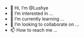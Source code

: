 - 👋 Hi, I’m @Lushye
- 👀 I’m interested in ...
- 🌱 I’m currently learning ...
- 💞️ I’m looking to collaborate on ...
- 📫 How to reach me ...

<!---
Lushye/Lushye is a ✨ special ✨ repository because its `README.md` (this file) appears on your GitHub profile.
You can click the Preview link to take a look at your changes.
--->
